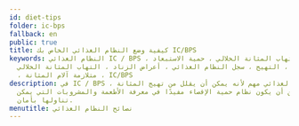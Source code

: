```yaml
---
id: diet-tips
folder: ic-bps
fallback: en
public: true
title: كيفية وضع النظام الغذائي الخاص بك IC/BPS
keywords: النظام الغذائي IC / BPS ، التهاب المثانة الخلالي ، حمية الاستبعاد ،
  المثانة ، التهيج ، سجل النظام الغذائي ، أعراض الزناد ، التهاب المثانة الخلالي
  ، متلازمة آلام المثانة ، IC/BPS
description: في IC / BPS ، النظام الغذائي مهم لأنه يمكن أن يقلل من تهيج المثانة.
  يمكن أن يكون نظام حمية الإقصاء مفيدًا في معرفة الأطعمة والمشروبات التي يمكن
  تناولها بأمان.
menutitle: نصائح النظام الغذائي
---
```

